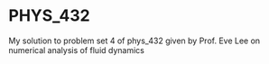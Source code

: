 # PHYS_432
My solution to problem set 4 of phys_432 given by Prof. Eve Lee on numerical analysis of fluid dynamics

